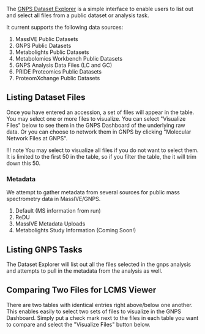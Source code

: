 The [GNPS Dataset Explorer](https://gnps-dataset-explorer.herokuapp.com/) is a simple interface to enable users to list out and select all files from a public dataset or analysis task. 

It current supports the following data sources:

1. MassIVE Public Datasets
1. GNPS Public Datasets
1. Metabolights Public Datasets
1. Metabolomics Workbench Public Datasets
1. GNPS Analysis Data Files (LC and GC)
1. PRIDE Proteomics Public Datasets
1. ProteomXchange Public Datasets

## Listing Dataset Files

Once you have entered an accession, a set of files will appear in the table. You may select one or more files to visualize. You can select "Visualize Files" below to see them in the GNPS Dashboard of the underlying raw data. Or you can choose to network them in GNPS by clicking "Molecular Network Files at GNPS". 

!!! note
    You may select to visualize all files if you do not want to select them. It is limited to the first 50 in the table, so if you filter the table, the it will trim down this 50. 

### Metadata

We attempt to gather metadata from several sources for public mass spectrometry data in MassIVE/GNPS. 

1. Default (MS information from run)
1. ReDU
1. MassIVE Metadata Uploads
1. Metabolights Study Information (Coming Soon!)

## Listing GNPS Tasks

The Dataset Explorer will list out all the files selected in the gnps analysis and attempts to pull in the metadata from the analysis as well. 
## Comparing Two Files for LCMS Viewer

There are two tables with identical entries right above/below one another. This enables easily to select two sets of files to visualize in the GNPS Dashboard. Simply put a check mark next to the files in each table you want to compare and select the "Visualize Files" button below. 
